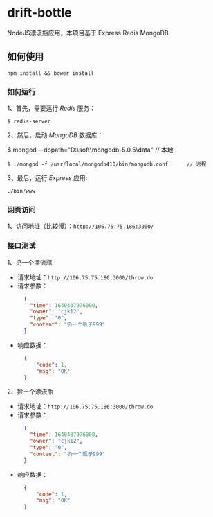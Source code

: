 # drift-bottle

NodeJS漂流瓶应用，本项目基于 Express  Redis  MongoDB 

## 如何使用

`npm install && bower install`

### 如何运行

1、首先，需要运行 _Redis_ 服务：

	$ redis-server
	
2、然后，启动 _MongoDB_ 数据库：

  $ mongod --dbpath="D:\soft\mongodb-5.0.5\data"            // 本地
	
	$ ./mongod -f /usr/local/mongodb410/bin/mongodb.conf      // 远程
	
3、最后，运行 _Express_ 应用:

    ./bin/www

### 网页访问
1、访问地址（比较慢）：``` http://106.75.75.186:3000/ ```

### 接口测试
1、扔一个漂流瓶  
- 请求地址：`http://106.75.75.186:3000/throw.do`
- 请求参数：
  ```JSON
    {
      "time": 1640437976000,
      "owner": "cjk12",
      "type": "0",
      "content": "扔一个瓶子999"
    }
  ```
- 响应数据：
  ```JSON
    {
        "code": 1,
        "msg": "OK"
    }
  ```
2、捡一个漂流瓶  
- 请求地址：`http://106.75.75.186:3000/throw.do`
- 请求参数：
  ```JSON
    {
      "time": 1640437976000,
      "owner": "cjk12",
      "type": "0",
      "content": "扔一个瓶子999"
    }
  ```
- 响应数据：
  ```JSON
    {
        "code": 1,
        "msg": "OK"
    }
  ```

